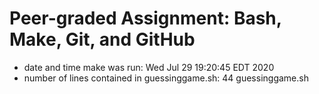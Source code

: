 # Peer-graded Assignment: Bash, Make, Git, and GitHub
- date and time make was run: 
Wed Jul 29 19:20:45 EDT 2020
- number of lines contained in guessinggame.sh: 
      44 guessinggame.sh
